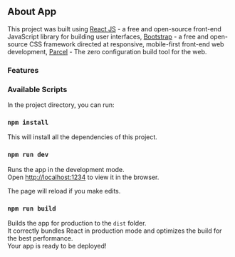 ## About App

This project was built using [React JS](https://reactjs.org) - a free and open-source front-end JavaScript library for building user interfaces, [Bootstrap](https://getbootstrap.com) - a free and open-source CSS framework directed at responsive, mobile-first front-end web development, [Parcel](https://parceljs.org) - The zero configuration build tool for the web.

### Features

### Available Scripts

In the project directory, you can run:

### `npm install`

This will install all the dependencies of this project.

### `npm run dev`

Runs the app in the development mode.<br>
Open [http://localhost:1234](http://localhost:1234) to view it in the browser.

The page will reload if you make edits.

### `npm run build`

Builds the app for production to the `dist` folder.<br>
It correctly bundles React in production mode and optimizes the build for the best performance.<br>
Your app is ready to be deployed!
